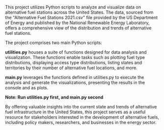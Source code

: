 This project utilizes Python scripts to analyze and visualize data on alternative fuel stations across the United States. The data, sourced from the "Alternative Fuel Stations 2021.csv" file provided by the US Department of Energy and published by the National Renewable Energy Laboratory, offers a comprehensive view of the distribution and trends of alternative fuel stations.

The project comprises two main Python scripts:

**utilities.py** houses a suite of functions designed for data analysis and visualization. These functions enable tasks such as plotting fuel type distributions, displaying access type distributions, listing states and territories by their number of alternative fuel locations, and more. 

**main.py** leverages the functions defined in utilities.py to execute the analysis and generate the visualizations, presenting the results in the console and as plots.

**Note: Run utilities.py first, and main.py second**

By offering valuable insights into the current state and trends of alternative fuel infrastructure in the United States, this project serves as a useful resource for stakeholders interested in the development of alternative fuels, including policy makers, researchers, and businesses in the energy sector.
